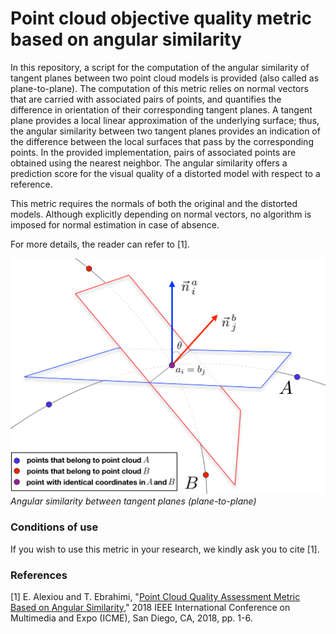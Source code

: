 
# Point cloud objective quality metric based on angular similarity


In this repository, a script for the computation of the angular similarity of tangent planes between two point cloud models is provided (also called as plane-to-plane). The computation of this metric relies on normal vectors that are carried with associated pairs of points, and quantifies the difference in orientation of their corresponding tangent planes. A tangent plane provides a local linear approximation of the underlying surface; thus, the angular similarity between two tangent planes provides an indication of the difference between the local surfaces that pass by the corresponding points. In the provided implementation, pairs of associated points are obtained using the nearest neighbor. The angular similarity offers a prediction score for the visual quality of a distorted model with respect to a reference.

This metric requires the normals of both the original and the distorted models. Although explicitly depending on normal vectors, no algorithm is imposed for normal estimation in case of absence.

For more details, the reader can refer to [1].

![alt text](/docs/plane_to_plane.png)
*Angular similarity between tangent planes (plane-to-plane)*


### Conditions of use

If you wish to use this metric in your research, we kindly ask you to cite [1].


### References

[1] E. Alexiou and T. Ebrahimi, "[Point Cloud Quality Assessment Metric Based on Angular Similarity](https://ieeexplore.ieee.org/document/8486512)," 2018 IEEE International Conference on Multimedia and Expo (ICME), San Diego, CA, 2018, pp. 1-6.
